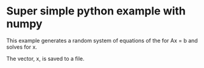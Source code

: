 # Super simple python example with numpy
This example generates a random system of equations 
of the for Ax = b and solves for x. 

The vector, x, is saved to a file. 